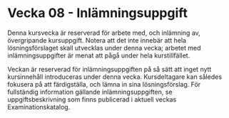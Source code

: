# Vecka 08 - Inlämningsuppgift

Denna kursvecka är reserverad för arbete med, och inlämning av, övergripande kursuppgift. Notera att det inte innebär att hela lösningsförslaget skall utvecklas under denna vecka; arbetet med inlämningsuppgifter är menat att pågå under hela kurstillfället.

Veckan är reserverad för inlämningsuppgiften på så sätt att inget nytt kursinnehåll introduceras under denna vecka. Kursdeltagare kan således fokusera på att färdigställa, och lämna in sina lösningsförslag. För fullständig information gällande inlämningsuppgiften, se uppgiftsbeskrivning som finns publicerad i aktuell veckas Examinationskatalog.